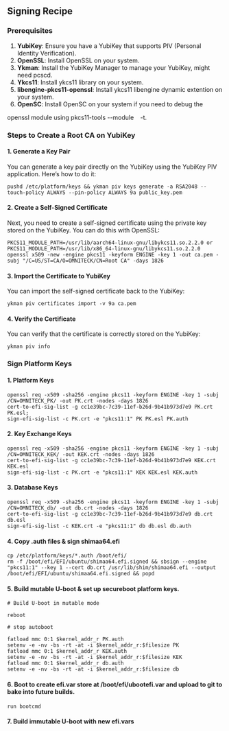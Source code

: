 ## Signing Recipe

### Prerequisites
1. **YubiKey**: Ensure you have a YubiKey that supports PIV (Personal Identity Verification).
2. **OpenSSL**: Install OpenSSL on your system.
3. **Ykman**: Install the YubiKey Manager to manage your YubiKey, might need pcscd.
4. **Ykcs11**: Install ykcs11 library on your system.
5. **libengine-pkcs11-openssl**: Install ykcs11 libengine dynamic extention on your system.
6. **OpenSC**: Install OpenSC on your system if you need to debug the

openssl module using pkcs11-tools --module ` ` -t.

### Steps to Create a Root CA on YubiKey

#### 1. Generate a Key Pair
You can generate a key pair directly on the YubiKey using the YubiKey PIV application. Here’s how to do it:

```
pushd /etc/platform/keys && ykman piv keys generate -a RSA2048 --touch-policy ALWAYS --pin-policy ALWAYS 9a public_key.pem
```

#### 2. Create a Self-Signed Certificate
Next, you need to create a self-signed certificate using the private key stored on the YubiKey. You can do this with OpenSSL:

```
PKCS11_MODULE_PATH=/usr/lib/aarch64-linux-gnu/libykcs11.so.2.2.0 or
PKCS11_MODULE_PATH=/usr/lib/x86_64-linux-gnu/libykcs11.so.2.2.0 openssl x509 -new -engine pkcs11 -keyform ENGINE -key 1 -out ca.pem -subj "/C=US/ST=CA/O=OMNITECK/CN=Root CA" -days 1826
```

#### 3. Import the Certificate to YubiKey
You can import the self-signed certificate back to the YubiKey:

```
ykman piv certificates import -v 9a ca.pem
```

#### 4. Verify the Certificate
You can verify that the certificate is correctly stored on the YubiKey:

```
ykman piv info
```

### Sign Platform Keys

#### 1. Platform Keys

```
openssl req -x509 -sha256 -engine pkcs11 -keyform ENGINE -key 1 -subj /CN=OMNITECK_PK/ -out PK.crt -nodes -days 1826
cert-to-efi-sig-list -g cc1e39bc-7c39-11ef-b26d-9b41b973d7e9 PK.crt PK.esl;
sign-efi-sig-list -c PK.crt -e "pkcs11:1" PK PK.esl PK.auth
```

#### 2. Key Exchange Keys

```
openssl req -x509 -sha256 -engine pkcs11 -keyform ENGINE -key 1 -subj /CN=OMNITECK_KEK/ -out KEK.crt -nodes -days 1826
cert-to-efi-sig-list -g cc1e39bc-7c39-11ef-b26d-9b41b973d7e9 KEK.crt KEK.esl
sign-efi-sig-list -c PK.crt -e "pkcs11:1" KEK KEK.esl KEK.auth
```

#### 3. Database Keys

```
openssl req -x509 -sha256 -engine pkcs11 -keyform ENGINE -key 1 -subj /CN=OMNITECK_db/ -out db.crt -nodes -days 1826
cert-to-efi-sig-list -g cc1e39bc-7c39-11ef-b26d-9b41b973d7e9 db.crt db.esl
sign-efi-sig-list -c KEK.crt -e "pkcs11:1" db db.esl db.auth
```

#### 4. Copy .auth files & sign shimaa64.efi

```
cp /etc/platform/keys/*.auth /boot/efi/
rm -f /boot/efi/EFI/ubuntu/shimaa64.efi.signed && sbsign --engine "pkcs11:1" --key 1 --cert db.crt /usr/lib/shim/shimaa64.efi --output /boot/efi/EFI/ubuntu/shimaa64.efi.signed && popd
```

#### 5. Build mutable U-boot & set up secureboot platform keys.

```
# Build U-boot in mutable mode

reboot

# stop autoboot

fatload mmc 0:1 $kernel_addr_r PK.auth
setenv -e -nv -bs -rt -at -i $kernel_addr_r:$filesize PK
fatload mmc 0:1 $kernel_addr_r KEK.auth
setenv -e -nv -bs -rt -at -i $kernel_addr_r:$filesize KEK
fatload mmc 0:1 $kernel_addr_r db.auth
setenv -e -nv -bs -rt -at -i $kernel_addr_r:$filesize db
```

#### 6. Boot to create efi.var store at /boot/efi/ubootefi.var and upload to git to bake into future builds.

```
run bootcmd
```

#### 7. Build immutable U-boot with new efi.vars
